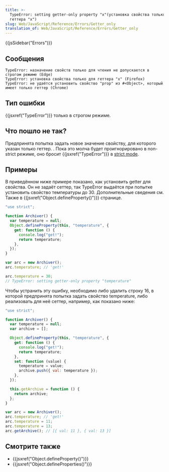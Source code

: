 ```yaml
---
title: >-
  TypeError: setting getter-only property "x"(установка свойства только для
  геттера "x")
slug: Web/JavaScript/Reference/Errors/Getter_only
translation_of: Web/JavaScript/Reference/Errors/Getter_only
---
```


{{jsSidebar("Errors")}}

## Сообщения

```
TypeError: назначение свойств только для чтения не допускается в строгом режиме (Edge)
TypeError: установка свойства только для геттера "x" (Firefox)
TypeError: не удаётся установить свойство "prop" из #<Object>, который имеет только геттер (Chrome)
```

## Тип ошибки

{{jsxref("TypeError")}} только в строгом режиме.

## Что пошло не так?

Предпринята попытка задать новое значение свойству, для которого указан только геттер. . Пока это молча будет проигнорировано в non-strict режиме, оно бросит {{jsxref("TypeError")}} в [strict mode](/ru/docs/Web/JavaScript/Reference/Strict_mode).

## Примеры

В приведённом ниже примере показано, как установить getter для свойства. Он не задаёт сеттер, так TypeError выдаётся при попытке установить свойство температуры до 30. Дополнительные сведения см. Также в {{jsxref("Object.defineProperty()")}} странице.

```js example-bad
"use strict";

function Archiver() {
  var temperature = null;
  Object.defineProperty(this, "temperature", {
    get: function () {
      console.log("get!");
      return temperature;
    },
  });
}

var arc = new Archiver();
arc.temperature; // 'get!'

arc.temperature = 30;
// TypeError: setting getter-only property "temperature"
```

Чтобы устранить эту ошибку, необходимо либо удалить строку 16, в которой предпринята попытка задать свойство temperature, либо реализовать для неё сеттер, например, как показано ниже:

```js example-good
"use strict";

function Archiver() {
  var temperature = null;
  var archive = [];

  Object.defineProperty(this, "temperature", {
    get: function () {
      console.log("get!");
      return temperature;
    },
    set: function (value) {
      temperature = value;
      archive.push({ val: temperature });
    },
  });

  this.getArchive = function () {
    return archive;
  };
}

var arc = new Archiver();
arc.temperature; // 'get!'
arc.temperature = 11;
arc.temperature = 13;
arc.getArchive(); // [{ val: 11 }, { val: 13 }]
```

## Смотрите также

- {{jsxref("Object.defineProperty()")}}
- {{jsxref("Object.defineProperties()")}}
